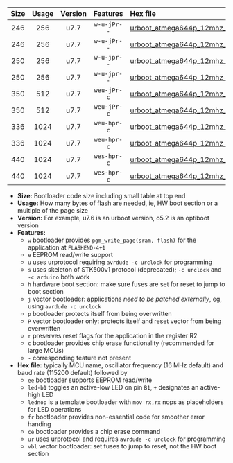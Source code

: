 |Size|Usage|Version|Features|Hex file|
|:-:|:-:|:-:|:-:|:--|
|246|256|u7.7|`w-u-jPr--`|[urboot_atmega644p_12mhz_500000bps_led+b0_ur_vbl.hex](https://raw.githubusercontent.com/stefanrueger/urboot.hex/main/mcus/atmega644p/fcpu_12mhz/500000_bps/urboot_atmega644p_12mhz_500000bps_led+b0_ur_vbl.hex)|
|246|256|u7.7|`w-u-jPr--`|[urboot_atmega644p_12mhz_500000bps_lednop_ur_vbl.hex](https://raw.githubusercontent.com/stefanrueger/urboot.hex/main/mcus/atmega644p/fcpu_12mhz/500000_bps/urboot_atmega644p_12mhz_500000bps_lednop_ur_vbl.hex)|
|250|256|u7.7|`w-u-jpr--`|[urboot_atmega644p_12mhz_500000bps_led+b0_fr_ur_vbl.hex](https://raw.githubusercontent.com/stefanrueger/urboot.hex/main/mcus/atmega644p/fcpu_12mhz/500000_bps/urboot_atmega644p_12mhz_500000bps_led+b0_fr_ur_vbl.hex)|
|250|256|u7.7|`w-u-jpr--`|[urboot_atmega644p_12mhz_500000bps_lednop_fr_ur_vbl.hex](https://raw.githubusercontent.com/stefanrueger/urboot.hex/main/mcus/atmega644p/fcpu_12mhz/500000_bps/urboot_atmega644p_12mhz_500000bps_lednop_fr_ur_vbl.hex)|
|350|512|u7.7|`weu-jPr-c`|[urboot_atmega644p_12mhz_500000bps_ee_led+b0_fr_ce_ur_vbl.hex](https://raw.githubusercontent.com/stefanrueger/urboot.hex/main/mcus/atmega644p/fcpu_12mhz/500000_bps/urboot_atmega644p_12mhz_500000bps_ee_led+b0_fr_ce_ur_vbl.hex)|
|350|512|u7.7|`weu-jPr-c`|[urboot_atmega644p_12mhz_500000bps_ee_lednop_fr_ce_ur_vbl.hex](https://raw.githubusercontent.com/stefanrueger/urboot.hex/main/mcus/atmega644p/fcpu_12mhz/500000_bps/urboot_atmega644p_12mhz_500000bps_ee_lednop_fr_ce_ur_vbl.hex)|
|336|1024|u7.7|`weu-hpr-c`|[urboot_atmega644p_12mhz_500000bps_ee_led+b0_fr_ce_ur.hex](https://raw.githubusercontent.com/stefanrueger/urboot.hex/main/mcus/atmega644p/fcpu_12mhz/500000_bps/urboot_atmega644p_12mhz_500000bps_ee_led+b0_fr_ce_ur.hex)|
|336|1024|u7.7|`weu-hpr-c`|[urboot_atmega644p_12mhz_500000bps_ee_lednop_fr_ce_ur.hex](https://raw.githubusercontent.com/stefanrueger/urboot.hex/main/mcus/atmega644p/fcpu_12mhz/500000_bps/urboot_atmega644p_12mhz_500000bps_ee_lednop_fr_ce_ur.hex)|
|440|1024|u7.7|`wes-hpr-c`|[urboot_atmega644p_12mhz_500000bps_ee_led+b0_fr_ce.hex](https://raw.githubusercontent.com/stefanrueger/urboot.hex/main/mcus/atmega644p/fcpu_12mhz/500000_bps/urboot_atmega644p_12mhz_500000bps_ee_led+b0_fr_ce.hex)|
|440|1024|u7.7|`wes-hpr-c`|[urboot_atmega644p_12mhz_500000bps_ee_lednop_fr_ce.hex](https://raw.githubusercontent.com/stefanrueger/urboot.hex/main/mcus/atmega644p/fcpu_12mhz/500000_bps/urboot_atmega644p_12mhz_500000bps_ee_lednop_fr_ce.hex)|

- **Size:** Bootloader code size including small table at top end
- **Usage:** How many bytes of flash are needed, ie, HW boot section or a multiple of the page size
- **Version:** For example, u7.6 is an urboot version, o5.2 is an optiboot version
- **Features:**
  + `w` bootloader provides `pgm_write_page(sram, flash)` for the application at `FLASHEND-4+1`
  + `e` EEPROM read/write support
  + `u` uses urprotocol requiring `avrdude -c urclock` for programming
  + `s` uses skeleton of STK500v1 protocol (deprecated); `-c urclock` and `-c arduino` both work
  + `h` hardware boot section: make sure fuses are set for reset to jump to boot section
  + `j` vector bootloader: applications *need to be patched externally*, eg, using `avrdude -c urclock`
  + `p` bootloader protects itself from being overwritten
  + `P` vector bootloader only: protects itself and reset vector from being overwritten
  + `r` preserves reset flags for the application in the register R2
  + `c` bootloader provides chip erase functionality (recommended for large MCUs)
  + `-` corresponding feature not present
- **Hex file:** typically MCU name, oscillator frequency (16 MHz default) and baud rate (115200 default) followed by
  + `ee` bootloader supports EEPROM read/write
  + `led-b1` toggles an active-low LED on pin `B1`, `+` designates an active-high LED
  + `lednop` is a template bootloader with `mov rx,rx` nops as placeholders for LED operations
  + `fr` bootloader provides non-essential code for smoother error handing
  + `ce` bootloader provides a chip erase command
  + `ur` uses urprotocol and requires `avrdude -c urclock` for programming
  + `vbl` vector bootloader: set fuses to jump to reset, not the HW boot section
